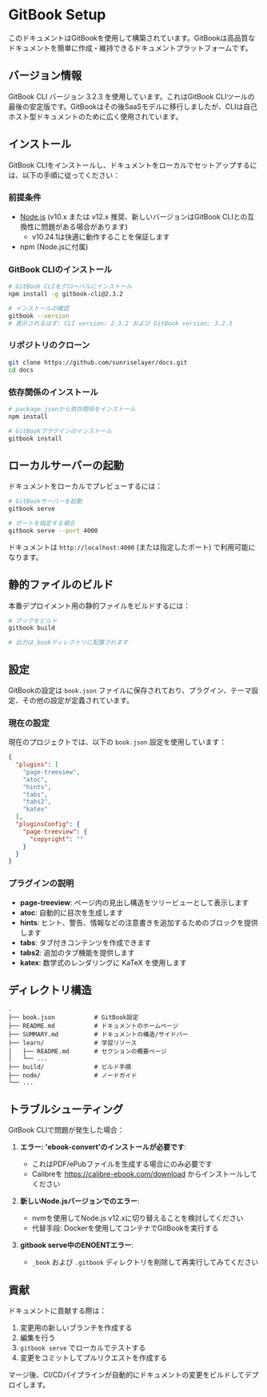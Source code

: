 # GitBook Setup

このドキュメントはGitBookを使用して構築されています。GitBookは高品質なドキュメントを簡単に作成・維持できるドキュメントプラットフォームです。

## バージョン情報

GitBook CLI バージョン 3.2.3 を使用しています。これはGitBook CLIツールの最後の安定版です。GitBookはその後SaaSモデルに移行しましたが、CLIは自己ホスト型ドキュメントのために広く使用されています。

## インストール

GitBook CLIをインストールし、ドキュメントをローカルでセットアップするには、以下の手順に従ってください：

### 前提条件

- [Node.js](https://nodejs.org/) (v10.x または v12.x 推奨、新しいバージョンはGitBook CLIとの互換性に問題がある場合があります)
  - v10.24.1は快適に動作することを保証します
- npm (Node.jsに付属)

### GitBook CLIのインストール

```bash
# GitBook CLIをグローバルにインストール
npm install -g gitbook-cli@2.3.2

# インストールの確認
gitbook --version
# 表示されるはず: CLI version: 2.3.2 および GitBook version: 3.2.3
```

### リポジトリのクローン

```bash
git clone https://github.com/sunriselayer/docs.git
cd docs
```

### 依存関係のインストール

```bash
# package.jsonから依存関係をインストール
npm install

# GitBookプラグインのインストール
gitbook install
```

## ローカルサーバーの起動

ドキュメントをローカルでプレビューするには：

```bash
# GitBookサーバーを起動
gitbook serve

# ポートを指定する場合
gitbook serve --port 4000
```

ドキュメントは `http://localhost:4000` (または指定したポート) で利用可能になります。

## 静的ファイルのビルド

本番デプロイメント用の静的ファイルをビルドするには：

```bash
# ブックをビルド
gitbook build

# 出力は_bookディレクトリに配置されます
```

## 設定

GitBookの設定は `book.json` ファイルに保存されており、プラグイン、テーマ設定、その他の設定が定義されています。

### 現在の設定

現在のプロジェクトでは、以下の `book.json` 設定を使用しています：

```json
{
  "plugins": [
    "page-treeview",
    "atoc",
    "hints",
    "tabs",
    "tabs2",
    "katex"
  ],
  "pluginsConfig": {
    "page-treeview": {
      "copyright": ""
    }
  }
}
```

### プラグインの説明

- **page-treeview**: ページ内の見出し構造をツリービューとして表示します
- **atoc**: 自動的に目次を生成します
- **hints**: ヒント、警告、情報などの注意書きを追加するためのブロックを提供します
- **tabs**: タブ付きコンテンツを作成できます
- **tabs2**: 追加のタブ機能を提供します
- **katex**: 数学式のレンダリングに KaTeX を使用します

## ディレクトリ構造

```
.
├── book.json           # GitBook設定
├── README.md           # ドキュメントのホームページ
├── SUMMARY.md          # ドキュメントの構造/サイドバー
├── learn/              # 学習リソース
│   ├── README.md       # セクションの概要ページ
│   └── ...
├── build/              # ビルド手順
├── node/               # ノードガイド
└── ...
```

## トラブルシューティング

GitBook CLIで問題が発生した場合：

1. **エラー: 'ebook-convert'のインストールが必要です**:
   - これはPDF/ePubファイルを生成する場合にのみ必要です
   - Calibreを https://calibre-ebook.com/download からインストールしてください

2. **新しいNode.jsバージョンでのエラー**:
   - nvmを使用してNode.js v12.xに切り替えることを検討してください
   - 代替手段: Dockerを使用してコンテナでGitBookを実行する

3. **gitbook serve中のENOENTエラー**:
   - `_book` および `.gitbook` ディレクトリを削除して再実行してみてください

## 貢献

ドキュメントに貢献する際は：

1. 変更用の新しいブランチを作成する
2. 編集を行う
3. `gitbook serve` でローカルでテストする
4. 変更をコミットしてプルリクエストを作成する

マージ後、CI/CDパイプラインが自動的にドキュメントの変更をビルドしてデプロイします。